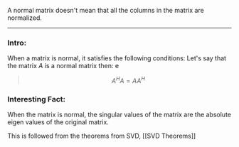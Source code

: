 A normal matrix doesn't mean that all the columns in the matrix are normalized. 

---
### Intro: 
When a matrix is normal, it satisfies the following conditions: 
Let's say that the matrix $A$ is a normal matrix then: e

> $$A^HA = AA^H$$

### Interesting Fact: 

When the matrix is normal, the singular values of the matrix are the absolute eigen values of the original matrix. 

This is followed from the theorems from SVD, [[SVD Theorems]]
